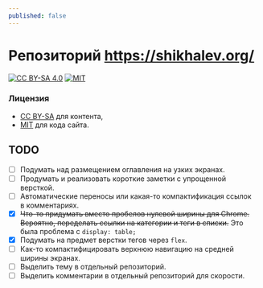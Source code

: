 ```yaml
---
published: false
---
```

# Репозиторий https://shikhalev.org/

[![CC BY-SA 4.0][cc-by-sa-shield]][cc-by-sa]
[![MIT][mit-shield]][mit]

### Лицензия

* [CC BY-SA][cc-by-sa] для контента,
* [MIT][mit] для кода сайта.

[cc-by-sa]: http://creativecommons.org/licenses/by-sa/4.0/
[cc-by-sa-shield]: https://img.shields.io/badge/license-CC%20BY--SA%204.0-yellow
[mit]: LICENSE
[mit-shield]: https://img.shields.io/badge/license-MIT-green

## TODO

- [ ] Подумать над размещением оглавления на узких экранах.
- [ ] Продумать и реализовать короткие заметки с упрощенной версткой.
- [ ] Автоматические переносы или какая-то компактификация ссылок в комментариях.
- [x] <s>Что-то придумать вместо пробелов нулевой ширины для Chrome. Вероятно, переделать ссылки на категории и теги в списки.</s> Это была проблема с `display: table;`
- [x] Подумать на предмет верстки тегов через `flex`.
- [ ] Как-то компактифицировать верхнюю навигацию на средней ширины экранах.
- [ ] Выделить тему в отдельный репозиторий.
- [ ] Выделить комментарии в отдельный репозиторий для скорости.
